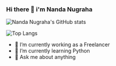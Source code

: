 ### Hi there 👋 i'm Nanda Nugraha
![Nanda Nugraha's GitHub stats](https://github-readme-stats.vercel.app/api?username=xenialblue&show_icons=true&theme=tokyonight)

![Top Langs](https://github-readme-stats.vercel.app/api/top-langs/?username=xenialblue&theme=tokyonight)

- 🔭 I’m currently working as a Freelancer
- 🌱 I’m currently learning Python
- 💬 Ask me about anything
